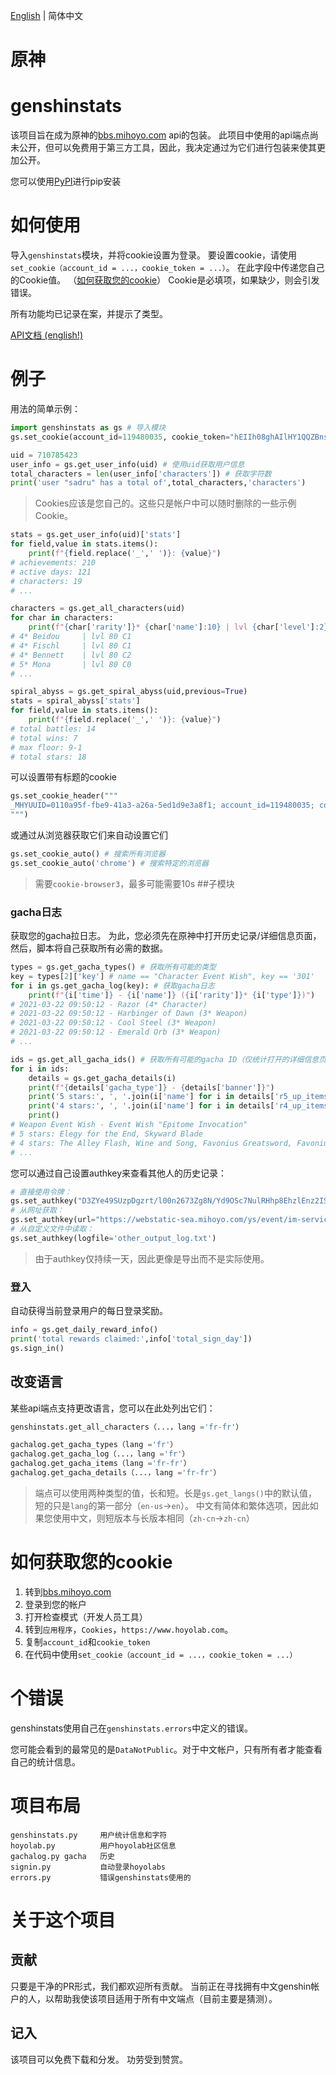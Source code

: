 [English](./README.md) | 简体中文

# 原神

# genshinstats
该项目旨在成为原神的[bbs.mihoyo.com](https://bbs.mihoyo.com/ys/) api的包装。
此项目中使用的api端点尚未公开，但可以免费用于第三方工具，因此，我决定通过为它们进行包装来使其更加公开。

您可以使用[PyPI](https://pypi.org/project/genshinstats/)进行pip安装

# 如何使用
导入`genshinstats`模块，并将cookie设置为登录。
要设置cookie，请使用`set_cookie（account_id = ...，cookie_token = ...）`。
在此字段中传递您自己的Cookie值。 （[如何获取您的cookie](#如何获取您的cookie)）
Cookie是必填项，如果缺少，则会引发错误。

所有功能均已记录在案，并提示了类型。

[API文档 (english!)](https://thesadru.github.io/pdoc/genshinstats/)
# 例子
用法的简单示例：
```py
import genshinstats as gs # 导入模块
gs.set_cookie(account_id=119480035, cookie_token="hEIIh08ghAIlHY1QQZBnsngVWXzaEMQtrSV0Bowu") # 登录

uid = 710785423
user_info = gs.get_user_info(uid) # 使用uid获取用户信息
total_characters = len(user_info['characters']) # 获取字符数
print('user "sadru" has a total of',total_characters,'characters')
```
> Cookies应该是您自己的。这些只是帐户中可以随时删除的一些示例Cookie。
```py
stats = gs.get_user_info(uid)['stats']
for field,value in stats.items():
    print(f"{field.replace('_',' ')}: {value}")
# achievements: 210
# active days: 121
# characters: 19
# ...
```

```py
characters = gs.get_all_characters(uid)
for char in characters:
    print(f"{char['rarity']}* {char['name']:10} | lvl {char['level']:2} C{char['constellation']}")
# 4* Beidou     | lvl 80 C1
# 4* Fischl     | lvl 80 C1
# 4* Bennett    | lvl 80 C2
# 5* Mona       | lvl 80 C0
# ...
```

```py
spiral_abyss = gs.get_spiral_abyss(uid,previous=True)
stats = spiral_abyss['stats']
for field,value in stats.items():
    print(f"{field.replace('_',' ')}: {value}")
# total battles: 14
# total wins: 7
# max floor: 9-1
# total stars: 18
```

可以设置带有标题的cookie
```py
gs.set_cookie_header("""
_MHYUUID=0110a95f-fbe9-41a3-a26a-5ed1d9e3a8f1; account_id=119480035; cookie_token=hEIIh08ghAIlHY1QQZBnsngVWXzaEMQtrSV0Bowu; ltoken=cnF7TiZqHAAvYqgCBoSPx5EjwezOh1ZHoqSHf7dT; ltuid=119480035; mi18nLang=en-us
""")
```
或通过从浏览器获取它们来自动设置它们
```py
gs.set_cookie_auto() # 搜索所有浏览器
gs.set_cookie_auto('chrome') # 搜索特定的浏览器
```
>需要`cookie-browser3`，最多可能需要10s
##子模块
### gacha日志
获取您的gacha拉日志。
为此，您必须先在原神中打开历史记录/详细信息页面，
然后，脚本将自己获取所有必需的数据。
```py
types = gs.get_gacha_types() # 获取所有可能的类型
key = types[2]['key'] # name == "Character Event Wish", key == '301'
for i in gs.get_gacha_log(key): # 获取gacha日志
    print(f"{i['time']} - {i['name']} ({i['rarity']}* {i['type']})")
# 2021-03-22 09:50:12 - Razor (4* Character)
# 2021-03-22 09:50:12 - Harbinger of Dawn (3* Weapon)
# 2021-03-22 09:50:12 - Cool Steel (3* Weapon)
# 2021-03-22 09:50:12 - Emerald Orb (3* Weapon)
# ...
```
```py
ids = gs.get_all_gacha_ids() # 获取所有可能的gacha ID（仅统计打开的详细信息页面）
for i in ids:
    details = gs.get_gacha_details(i) 
    print(f"{details['gacha_type']} - {details['banner']}")
    print('5 stars:', ', '.join(i['name'] for i in details['r5_up_items']))
    print('4 stars:', ', '.join(i['name'] for i in details['r4_up_items']))
    print()
# Weapon Event Wish - Event Wish "Epitome Invocation"
# 5 stars: Elegy for the End, Skyward Blade
# 4 stars: The Alley Flash, Wine and Song, Favonius Greatsword, Favonius Warbow, Dragon's Bane
# ...
```
您可以通过自己设置authkey来查看其他人的历史记录：
```py
# 直接使用令牌：
gs.set_authkey("D3ZYe49SUzpDgzrt/l00n2673Zg8N/Yd9OSc7NulRHhp8EhzlEnz2ISBtKBR0fZ/DGs8...")
# 从网址获取：
gs.set_authkey(url="https://webstatic-sea.mihoyo.com/ys/event/im-service/index.html?...")
# 从自定义文件中读取：
gs.set_authkey(logfile='other_output_log.txt')
```
>由于authkey仅持续一天，因此更像是导出而不是实际使用。
### 登入
自动获得当前登录用户的每日登录奖励。
```py
info = gs.get_daily_reward_info()
print('total rewards claimed:',info['total_sign_day'])
gs.sign_in()
```

## 改变语言
某些api端点支持更改语言，您可以在此处列出它们：
```py
genshinstats.get_all_characters（...，lang ='fr-fr'）

gachalog.get_gacha_types（lang ='fr'）
gachalog.get_gacha_log（...，lang ='fr'）
gachalog.get_gacha_items（lang ='fr-fr'）
gachalog.get_gacha_details（...，lang ='fr-fr'）
```
>端点可以使用两种类型的值，长和短。长是`gs.get_langs()`中的默认值，短的只是`lang`的第一部分（`en-us`->`en`）。
>中文有简体和繁体选项，因此如果您使用中文，则短版本与长版本相同（`zh-cn`->`zh-cn`）

# 如何获取您的cookie
1. 转到[bbs.mihoyo.com](https://bbs.mihoyo.com/ys/)
2. 登录到您的帐户
3. 打开检查模式（开发人员工具）
4. 转到`应用程序`，`Cookies`，`https://www.hoyolab.com`。
5. 复制`account_id`和`cookie_token`
6. 在代码中使用`set_cookie（account_id = ...，cookie_token = ...）`

# 个错误
genshinstats使用自己在`genshinstats.errors`中定义的错误。

您可能会看到的最常见的是`DataNotPublic`。对于中文帐户，只有所有者才能查看自己的统计信息。

# 项目布局
```
genshinstats.py     用户统计信息和字符
hoyolab.py          用户hoyolab社区信息
gachalog.py gacha   历史
signin.py           自动登录hoyolabs
errors.py           错误genshinstats使用的
```

# 关于这个项目
## 贡献
只要是干净的PR形式，我们都欢迎所有贡献。
当前正在寻找拥有中文genshin帐户的人，以帮助我使该项目适用于所有中文端点（目前主要是猜测）。
## 记入
该项目可以免费下载和分发。
功劳受到赞赏。